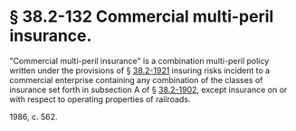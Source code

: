 # § 38.2-132 Commercial multi-peril insurance.

<p>"Commercial multi-peril insurance" is a combination multi-peril policy written under the provisions of § <a href='http://law.lis.virginia.gov/vacode/38.2-1921/'>38.2-1921</a> insuring risks incident to a commercial enterprise containing any combination of the classes of insurance set forth in subsection A of § <a href='http://law.lis.virginia.gov/vacode/38.2-1902/'>38.2-1902</a>, except insurance on or with respect to operating properties of railroads.</p><p>1986, c. 562.</p>